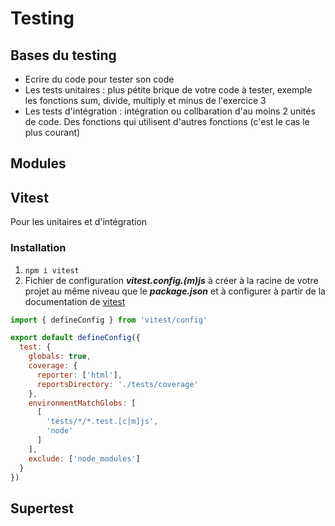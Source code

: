 # Testing

## Bases du testing

- Ecrire du code pour tester son code
- Les tests unitaires : plus pétite brique de votre code à tester, exemple les fonctions sum, divide, multiply et minus de l'exercice 3
- Les tests d'intégration : intégration ou collbaration d'au moins 2 unités de code. Des fonctions qui utilisent d'autres fonctions (c'est le cas le plus courant)

## Modules

## Vitest

Pour les unitaires et d'intégration

### Installation

1. `npm i vitest`
2. Fichier de configuration ***vitest.config.(m)js*** à créer à la racine de votre projet au même niveau que le ***package.json*** et à configurer à partir de la documentation de [vitest]()

```js
import { defineConfig } from 'vitest/config'

export default defineConfig({
  test: {
    globals: true,
    coverage: {
      reporter: ['html'],
      reportsDirectory: './tests/coverage'
    },
    environmentMatchGlobs: [
      [
        'tests/*/*.test.[c|m]js',
        'node'
      ]
    ],
    exclude: ['node_modules']
  }
})

```
## Supertest